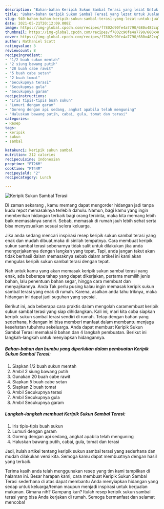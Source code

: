 ```yaml
---
description: "Bahan-bahan Keripik Sukun Sambal Terasi yang lezat Untuk Jualan"
title: "Bahan-bahan Keripik Sukun Sambal Terasi yang lezat Untuk Jualan"
slug: 940-bahan-bahan-keripik-sukun-sambal-terasi-yang-lezat-untuk-jualan
date: 2021-05-21T20:12:09.008Z
image: https://img-global.cpcdn.com/recipes/f7802c90fe4a7790/680x482cq70/keripik-sukun-sambal-terasi-foto-resep-utama.jpg
thumbnail: https://img-global.cpcdn.com/recipes/f7802c90fe4a7790/680x482cq70/keripik-sukun-sambal-terasi-foto-resep-utama.jpg
cover: https://img-global.cpcdn.com/recipes/f7802c90fe4a7790/680x482cq70/keripik-sukun-sambal-terasi-foto-resep-utama.jpg
author: Nathaniel Scott
ratingvalue: 3
reviewcount: 8
recipeingredient:
- "1/2 buah sukun mentah"
- "2 siung bawang putih"
- "20 buah cabe rawit"
- "5 buah cabe setan"
- "2 buah tomat"
- "Secukupnya terasi"
- "Secukupnya gula"
- "Secukupnya garam"
recipeinstructions:
- "Iris tipis-tipis buah sukun"
- "Lumuri dengan garam"
- "Goreng dengan api sedang, angkat apabila telah menguning"
- "Haluskan bawang putih, cabai, gula, tomat dan terasi"
categories:
- Resep
tags:
- keripik
- sukun
- sambal

katakunci: keripik sukun sambal 
nutrition: 212 calories
recipecuisine: Indonesian
preptime: "PT26M"
cooktime: "PT44M"
recipeyield: "2"
recipecategory: Lunch

---
```



![Keripik Sukun Sambal Terasi](https://img-global.cpcdn.com/recipes/f7802c90fe4a7790/680x482cq70/keripik-sukun-sambal-terasi-foto-resep-utama.jpg)

Di zaman  sekarang , kamu memang dapat mengorder hidangan jadi tanpa kudu repot memasaknya terlebih dahulu. Namun, bagi kamu yang ingin memberikan hidangan terbaik bagi orang tercinta, maka kita memang lebih baik memasaknya sendiri. Sebab, memasak di rumah jauh lebih sehat serta bisa menyesuaikan sesuai selera keluarga.

Jika anda sedang mencari inspirasi resep keripik sukun sambal terasi yang enak dan mudah dibuat,maka di sinilah tempatnya. Cara membuat keripik sukun sambal terasi  sebenarnya tidak sulit untuk dilakukan jika anda mengerjakannya dengan langkah yang tepat. Tapi, anda jangan takut akan tidak berhasil dalam memasaknya 
sebab dalam artikel ini kami akan mengulas keripik sukun sambal terasi dengan tepat.  



Nah untuk kamu yang akan memasak keripik sukun sambal terasi yang enak, ada beberapa tahap yang dapat dikerjakan, pertama memilih jenis bahan, lalu penentuan bahan segar, hingga cara membuat dan menyajikannya. Anda Tak perlu pusing kalau ingin memasak keripik sukun sambal terasi yang enak di rumah. Karena, asalkan anda  tahu triknya, maka hidangan ini dapat jadi suguhan yang spesial.

Berikut ini, ada beberapa cara praktis  dalam mengolah caramembuat keripik sukun sambal terasi yang siap dihidangkan. Kali ini, mari kita coba siapkan keripik sukun sambal terasi sendiri di rumah. Tetap dengan bahan yang sederhana, hidangan ini bisa memberi manfaat dalam membantu menjaga kesehatan tubuhmu sekeluarga. Anda dapat membuat Keripik Sukun Sambal Terasi memakai 8 bahan dan 4 langkah pembuatan. Berikut ini langkah-langkah untuk menyiapkan hidangannya.

<!--inarticleads1-->

##### Bahan-bahan dan bumbu yang diperlukan dalam pembuatan Keripik Sukun Sambal Terasi:

1. Siapkan 1/2 buah sukun mentah
1. Ambil 2 siung bawang putih
1. Gunakan 20 buah cabe rawit
1. Siapkan 5 buah cabe setan
1. Siapkan 2 buah tomat
1. Ambil Secukupnya terasi
1. Ambil Secukupnya gula
1. Ambil Secukupnya garam




<!--inarticleads2-->

##### Langkah-langkah membuat Keripik Sukun Sambal Terasi:

1. Iris tipis-tipis buah sukun
1. Lumuri dengan garam
1. Goreng dengan api sedang, angkat apabila telah menguning
1. Haluskan bawang putih, cabai, gula, tomat dan terasi




Jadi, itulah artikel tentang  keripik sukun sambal terasi  yang sederhana dan mudah dilakukan versi kita. Semoga kamu dapat membuatnya dengan hasil yang terbaik. 

Terima kasih anda telah menggunakan resep yang tim kami tampilkan di halaman ini. Besar harapan kami, cara membuat  Keripik Sukun Sambal Terasi sederhana di atas dapat membantu Anda menyiapkan hidangan yang sedap untuk keluarga/teman maupun menjadi inspirasi untuk berjualan makanan. Gimana nih? Gampang kan? Itulah resep keripik sukun sambal terasi yang bisa Anda kerjakan di rumah. Semoga bermanfaat dan selamat mencoba!

